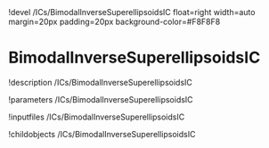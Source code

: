 <!-- MOOSE Object Documentation Stub: Remove this when content is added. -->!devel /ICs/BimodalInverseSuperellipsoidsIC float=right width=auto margin=20px padding=20px background-color=#F8F8F8


# BimodalInverseSuperellipsoidsIC
!description /ICs/BimodalInverseSuperellipsoidsIC

!parameters /ICs/BimodalInverseSuperellipsoidsIC

!inputfiles /ICs/BimodalInverseSuperellipsoidsIC

!childobjects /ICs/BimodalInverseSuperellipsoidsIC
